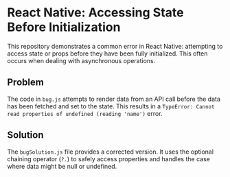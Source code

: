 # React Native: Accessing State Before Initialization

This repository demonstrates a common error in React Native: attempting to access state or props before they have been fully initialized.  This often occurs when dealing with asynchronous operations.

## Problem
The code in `bug.js` attempts to render data from an API call before the data has been fetched and set to the state. This results in a `TypeError: Cannot read properties of undefined (reading 'name')` error.

## Solution
The `bugSolution.js` file provides a corrected version.  It uses the optional chaining operator (`?.`) to safely access properties and handles the case where data might be null or undefined.